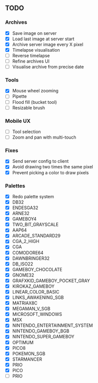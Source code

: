 ## TODO

### Archives
- [x] Save image on server
- [x] Load last image at server start
- [x] Archive server image every X pixel
- [x] Timelapse visualisation
- [ ] Reverse timelapse
- [ ] Refine archives UI
- [ ] Visualise archive from precise date

### Tools
- [x] Mouse wheel zooming
- [ ] Pipette
- [ ] Flood fill (bucket tool)
- [ ] Resizable brush

### Mobile UX
- [ ] Tool selection
- [ ] Zoom and pan with multi-touch

### Fixes
- [x] Send server config to client
- [x] Avoid drawing two times the same pixel
- [x] Prevent picking a color to draw pixels

### Palettes
- [x] Redo palette system
- [x] DB32
- [x] ENDESGA32
- [x] ARNE32
- [x] GAMEBOY4
- [x] TWO_BIT_GRAYSCALE
- [x] AAP64
- [x] ARCADE_STANDARD29
- [x] CGA_2_HIGH
- [x] CGA
- [x] COMODORE64
- [x] DAWNBRINGER32
- [x] DB_ISO22
- [x] GAMEBOY_CHOCOLATE
- [x] GNOME32
- [x] GRAFXKID_GAMEBOY_POCKET_GRAY
- [x] KIROKAZ_GAMEBOY
- [x] LINEAR_COLOR_BASIC
- [x] LINKS_AWAKENING_SGB
- [x] MATRIAX8C
- [x] MEGAMAN_V_SGB
- [x] MICROSOFT_WINDOWS
- [x] MSX
- [x] NINTENDO_ENTERTAINMENT_SYSTEM
- [x] NINTENDO_GAMEBOY_BGB
- [x] NINTENDO_SUPER_GAMEBOY
- [x] OPTIMUM
- [x] PICO8
- [x] POKEMON_SGB
- [x] STARMANCER
- [x] PRIO
- [x] PICO
- [ ] PRIO